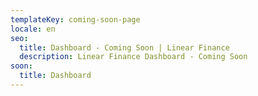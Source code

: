 ```yaml
---
templateKey: coming-soon-page
locale: en
seo:
  title: Dashboard - Coming Soon | Linear Finance
  description: Linear Finance Dashboard - Coming Soon
soon:
  title: Dashboard
---
```

